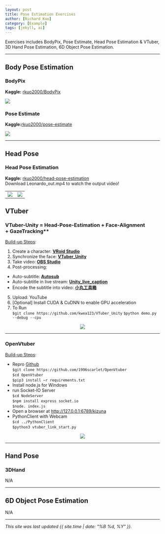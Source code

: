 ```yaml
---
layout: post
title: Pose Estimation Exercises
author: [Richard Kuo]
category: [Example]
tags: [jekyll, ai]
---
```


Exercises includes BodyPix, Pose Estimate, Head Pose Estimation & VTuber, 3D Hand Pose Estimation, 6D Object Pose Estimation.

---
## Body Pose Estimation
### BodyPix
**Kaggle:** [rkuo2000/BodyPix](https://kaggle.com/rkuo2000/BodyPix)

![](https://www.kaggleusercontent.com/kf/80090018/eyJhbGciOiJkaXIiLCJlbmMiOiJBMTI4Q0JDLUhTMjU2In0..wiq28Ozrir-2AJ-ZtEn5iw.cSVqA8fZWrY56p72rcdToeQ6nHPmFGjaif7KJHfO5JhXm0YRfQmnON1e05BS5H39vy4S3ojtLmzWLbh4VUoonbDxP7F5H1REZU-ktGZF43Hdvhr6cz8quxq7VfHSlRviDM7U1DEkTzzVQ1wCJrILmdaNGnkFSXC89CURxueXsaugslat6CAlFBzTAuekPFP2TNSn3KUnKFNIoMQlSUC2aZJRL0IFlXHmJllxE5IvLzGKMkWftQfKiuUOINXDNLxexeWDOlBfPv8jYjq_uJhcXzlzqtinX36lYJEj-A8wF39_qlCqjfT6AdiSDABj78DgktHBV6owq8T4ANjqnKzlq2lwgrmYntoNYUjlMGigA5kewr9uEQmP4fohcOV4IsLtEu31nAkz2-22bcTxJHHKr0CJOs7FxM7_OsLffwEJnOMUZiGCI9EPi3ii0aTuV0ALleinIcwUMN8Bodt9Emc6xfXGgfX1WZPsILP2rfXQSh2GmR7mYFMc0c4cyYze8UaxmGVRJa9RNrrUW3SFW4wjXkFge9fItDkSCr3Lma0Ara88Cy4vO-McrdrxAVC9nmKsIwPB_XVgTxaQvBSXSWvl_watbZ0JYS-4oKifNcHwBuTsM5aOCbZ85iU5wnNmnqvQhpU8e_E2tdIBuqM3eIO3YA.O4WqqgTn6X-RD6GusHkayg/__results___files/__results___33_0.png)


### Pose Estimate
**Kaggle:**[rkuo2000/pose-estimate](https://www.kaggle.com/rkuo2000/pose-estimate) 

![](https://www.kaggleusercontent.com/kf/43818384/eyJhbGciOiJkaXIiLCJlbmMiOiJBMTI4Q0JDLUhTMjU2In0..eSJ3kyzfX4P4BksVr8pB-Q.7odouGOvmpfl9QzJYN0y3LKS2OaSZD8CsYh9xIZRQIRUxMn4-eIkiStD65V4cnY3xp82lnn96ZD2A-kyW4Vs-s9Q38zgS0Pzq1DOtqiHaPVKTT7WRXZEFPf-noSXBFkTSt6zknezJm4rhdLtFkrQh_9Eml3RkADFCtZdwYt3QfW4yWFgD-2x0bcMjlOf8A5EkQfnnwTxFmf0YAZkaUBbyt6SX7p8dqegk-61ICDT1IJ9Hj51WE6MZu9MKq5S9Hxo5xtLdbDSABAvcV0zr3UwFUJ5F6wF8SsxFHGHbAPkiga7KjI6gKN-uoixUMx2Yc63YmwOzOnIjKfh2FtoIqsqqzkfHBO25FZD-enKuebG1Lm6BUnK2eUvHARe9l1f1BGY2e-mjri0YYaWQq_jm6xEbtRq9sg-AL-UCZuJzV0K1AXmjycegpN1G8Zg4gIlHIx0HGahmg2fj1wVI0D2DtjBKGUpgleinZwMT2ovnMQf9TSn5KHlZ6FjrM6MmK2wEGk7MYZH_4Ba3gfAbE5NQH9w6Bs0B_UN7xBRfrTNAG0wqiOeWsjUWlXJNE4gt7iZGOnRf6w6RICGPX4p2dzOI7BSnCs2okCSywl-2Yrk-s-XwsqYhcv_4d7XmrrIjaAy-5dMv08Iy88U0PMUMu3K-rQ0KA.XlaB6O5MSaMP6ib8Cp8ZCg/__results___files/__results___10_1.png)

---
## Head Pose
### Head Pose Estimation
**Kaggle:** [rkuo2000/head-pose-estimation](https://kaggle.com/rkuo2000/head-pose-estimation)<br />
Download Leonardo_out.mp4 to watch the output video!
<table>
  <tr>
    <td><img src="https://github.com/rkuo2000/head-pose-estimation/blob/master/doc/demo.gif?raw=true"></td>
    <td><img src="https://github.com/rkuo2000/head-pose-estimation/blob/master/doc/demo1.gif?raw=true"></td>
  </tr>
</table>

## VTuber
### VTuber-Unity = Head-Pose-Estimation + Face-Alignment + GazeTracking**<br />

<u>Build-up Steps</u>:
1. Create a character: **[VRoid Studio](https://vroid.com/studio)**
2. Synchronize the face: **[VTuber_Unity](https://github.com/kwea123/VTuber_Unity)**
3. Take video: **[OBS Studio](https://obsproject.com/download)**
4. Post-processing:
 - Auto-subtitle: **[Autosub](https://github.com/kwea123/autosub)**
 - Auto-subtitle in live stream: **[Unity_live_caption](https://github.com/kwea123/Unity_live_caption)**
 - Encode the subtitle into video: **[小丸工具箱](https://maruko.appinn.me/)**
5. Upload: YouTube
6. [Optional] Install CUDA & CuDNN to enable GPU acceleration
7. To Run <br />
`$git clone https://github.com/kwea123/VTuber_Unity`
`$python demo.py --debug --cpu`
<p align="center"><img src="https://github.com/kwea123/VTuber_Unity/blob/master/images/debug_gpu.gif?raw=true"></p>

---
### OpenVtuber
<u>Build-up Steps</u>:
* Repro [Github](https://github.com/1996scarlet/OpenVtuber)<br />
`$git clone https://github.com/1996scarlet/OpenVtuber`<br />
`$cd OpenVtuber`<br />
`$pip3 install –r requirements.txt`<br />
* Install node.js for Windows <br />
* run Socket-IO Server <br />
`$cd NodeServer` <br />
`$npm install express socket.io` <br />
`$node. index.js` <br />
* Open a browser at  http://127.0.0.1:6789/kizuna <br />
* PythonClient with Webcam <br />
`$cd ../PythonClient` <br />
`$python3 vtuber_link_start.py` <br />

<p align="center"><img src="https://camo.githubusercontent.com/83ad3e28fa8a9b51d5e30cdf745324b09ac97650aea38742c8e4806f9526bc91/68747470733a2f2f73332e617831782e636f6d2f323032302f31322f31322f72564f33464f2e676966"></p>

---
## Hand Pose
### 3DHand
N/A

---
## 6D Object Pose Estimation
N/A

---


*This site was last updated {{ site.time | date: "%B %d, %Y" }}.*

